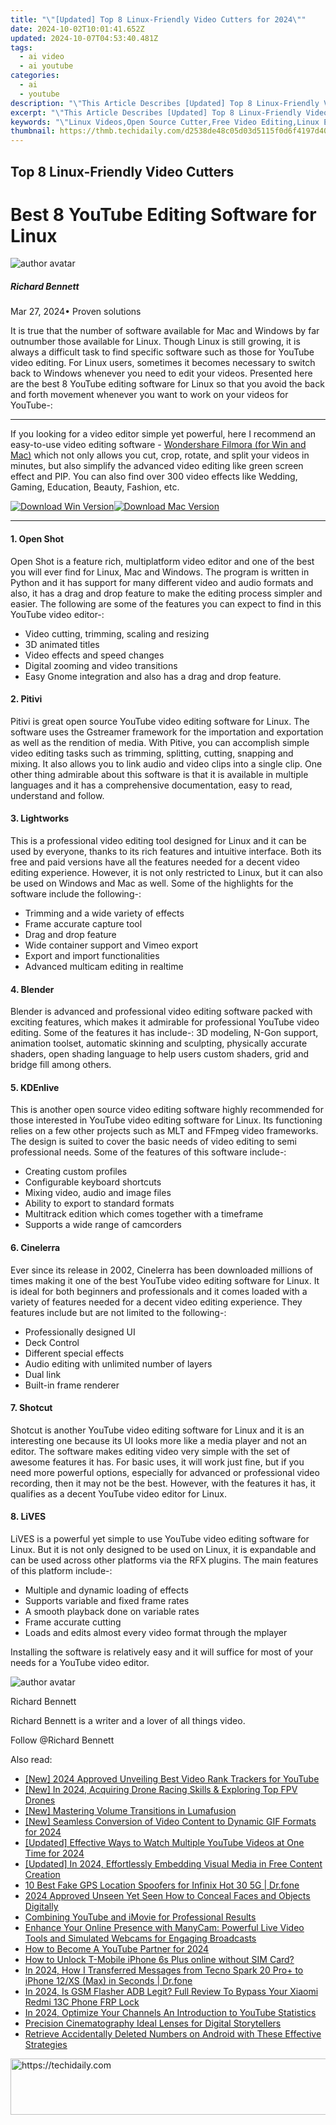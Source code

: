 ```yaml
---
title: "\"[Updated] Top 8 Linux-Friendly Video Cutters for 2024\""
date: 2024-10-02T10:01:41.652Z
updated: 2024-10-07T04:53:40.481Z
tags:
  - ai video
  - ai youtube
categories:
  - ai
  - youtube
description: "\"This Article Describes [Updated] Top 8 Linux-Friendly Video Cutters for 2024\""
excerpt: "\"This Article Describes [Updated] Top 8 Linux-Friendly Video Cutters for 2024\""
keywords: "\"Linux Videos,Open Source Cutter,Free Video Editing,Linux Edit Tool,Cross-Platform Editor,Multi-OS Video Cutter,Streamlined VidCutting\""
thumbnail: https://thmb.techidaily.com/d2538de48c05d03d5115f0d6f4197d40a4705facf7c78bd0835d847acacb8649.jpg
---
```


## Top 8 Linux-Friendly Video Cutters

# Best 8 YouTube Editing Software for Linux

![author avatar](https://images.wondershare.com/filmora/article-images/richard-bennett.jpg)

##### Richard Bennett

 Mar 27, 2024• Proven solutions

 It is true that the number of software available for Mac and Windows by far outnumber those available for Linux. Though Linux is still growing, it is always a difficult task to find specific software such as those for YouTube video editing. For Linux users, sometimes it becomes necessary to switch back to Windows whenever you need to edit your videos. Presented here are the best 8 YouTube editing software for Linux so that you avoid the back and forth movement whenever you want to work on your videos for YouTube-:

---

 If you looking for a video editor simple yet powerful, here I recommend an easy-to-use video editing software - [Wondershare Filmora (for Win and Mac)](https://tools.techidaily.com/wondershare/filmora/download/) which not only allows you cut, crop, rotate, and split your videos in minutes, but also simplify the advanced video editing like green screen effect and PIP. You can also find over 300 video effects like Wedding, Gaming, Education, Beauty, Fashion, etc.

[![Download Win Version](https://images.wondershare.com/filmora/guide/download-btn-win.jpg)](https://tools.techidaily.com/wondershare/filmora/download/)[![Download Mac Version](https://images.wondershare.com/filmora/guide/download-btn-mac.jpg)](https://tools.techidaily.com/wondershare/filmora/download/)

---

#### 1\.  Open Shot

 Open Shot is a feature rich, multiplatform video editor and one of the best you will ever find for Linux, Mac and Windows. The program is written in Python and it has support for many different video and audio formats and also, it has a drag and drop feature to make the editing process simpler and easier. The following are some of the features you can expect to find in this YouTube video editor-:

* Video cutting, trimming, scaling and resizing
* 3D animated titles
* Video effects and speed changes
* Digital zooming and video transitions
* Easy Gnome integration and also has a drag and drop feature.

#### 2\.  Pitivi

 Pitivi is great open source YouTube video editing software for Linux. The software uses the Gstreamer framework for the importation and exportation as well as the rendition of media. With Pitive, you can accomplish simple video editing tasks such as trimming, splitting, cutting, snapping and mixing. It also allows you to link audio and video clips into a single clip. One other thing admirable about this software is that it is available in multiple languages and it has a comprehensive documentation, easy to read, understand and follow.

#### 3\.  Lightworks

 This is a professional video editing tool designed for Linux and it can be used by everyone, thanks to its rich features and intuitive interface. Both its free and paid versions have all the features needed for a decent video editing experience. However, it is not only restricted to Linux, but it can also be used on Windows and Mac as well. Some of the highlights for the software include the following-:

* Trimming and a wide variety of effects
* Frame accurate capture tool
* Drag and drop feature
* Wide container support and Vimeo export
* Export and import functionalities
* Advanced multicam editing in realtime

#### 4\.  Blender

 Blender is advanced and professional video editing software packed with exciting features, which makes it admirable for professional YouTube video editing. Some of the features it has include-: 3D modeling, N-Gon support, animation toolset, automatic skinning and sculpting, physically accurate shaders, open shading language to help users custom shaders, grid and bridge fill among others.

#### 5\.  KDEnlive

 This is another open source video editing software highly recommended for those interested in YouTube video editing software for Linux. Its functioning relies on a few other projects such as MLT and FFmpeg video frameworks. The design is suited to cover the basic needs of video editing to semi professional needs. Some of the features of this software include-:

* Creating custom profiles
* Configurable keyboard shortcuts
* Mixing video, audio and image files
* Ability to export to standard formats
* Multitrack edition which comes together with a timeframe
* Supports a wide range of camcorders

#### 6\.  Cinelerra

 Ever since its release in 2002, Cinelerra has been downloaded millions of times making it one of the best YouTube video editing software for Linux. It is ideal for both beginners and professionals and it comes loaded with a variety of features needed for a decent video editing experience. They features include but are not limited to the following-:

* Professionally designed UI
* Deck Control
* Different special effects
* Audio editing with unlimited number of layers
* Dual link
* Built-in frame renderer

#### 7\.  Shotcut

 Shotcut is another YouTube video editing software for Linux and it is an interesting one because its UI looks more like a media player and not an editor. The software makes editing video very simple with the set of awesome features it has. For basic uses, it will work just fine, but if you need more powerful options, especially for advanced or professional video recording, then it may not be the best. However, with the features it has, it qualifies as a decent YouTube video editor for Linux.

#### 8. LiVES

 LiVES is a powerful yet simple to use YouTube video editing software for Linux. But it is not only designed to be used on Linux, it is expandable and can be used across other platforms via the RFX plugins. The main features of this platform include-:

* Multiple and dynamic loading of effects
* Supports variable and fixed frame rates
* A smooth playback done on variable rates
* Frame accurate cutting
* Loads and edits almost every video format through the mplayer

 Installing the software is relatively easy and it will suffice for most of your needs for a YouTube video editor.

![author avatar](https://images.wondershare.com/filmora/article-images/richard-bennett.jpg)

Richard Bennett

Richard Bennett is a writer and a lover of all things video.

Follow @Richard Bennett

<ins class="adsbygoogle"
     style="display:block"
     data-ad-format="autorelaxed"
     data-ad-client="ca-pub-7571918770474297"
     data-ad-slot="1223367746"></ins>

<ins class="adsbygoogle"
     style="display:block"
     data-ad-client="ca-pub-7571918770474297"
     data-ad-slot="8358498916"
     data-ad-format="auto"
     data-full-width-responsive="true"></ins>

<span class="atpl-alsoreadstyle">Also read:</span>
<div><ul>
<li><a href="https://youtube-webster.techidaily.com/024-approved-unveiling-best-video-rank-trackers-for-youtube/"><u>[New] 2024 Approved Unveiling Best Video Rank Trackers for YouTube</u></a></li>
<li><a href="https://fox-friendly.techidaily.com/new-in-2024-acquiring-drone-racing-skills-and-exploring-top-fpv-drones/"><u>[New] In 2024, Acquiring Drone Racing Skills & Exploring Top FPV Drones</u></a></li>
<li><a href="https://extra-skills.techidaily.com/new-mastering-volume-transitions-in-lumafusion/"><u>[New] Mastering Volume Transitions in Lumafusion</u></a></li>
<li><a href="https://youtube-webster.techidaily.com/eamless-conversion-of-video-content-to-dynamic-gif-formats-for-2024/"><u>[New] Seamless Conversion of Video Content to Dynamic GIF Formats for 2024</u></a></li>
<li><a href="https://youtube-webster.techidaily.com/ed-effective-ways-to-watch-multiple-youtube-videos-at-one-time-for-2024/"><u>[Updated] Effective Ways to Watch Multiple YouTube Videos at One Time for 2024</u></a></li>
<li><a href="https://facebook-video-share.techidaily.com/updated-in-2024-effortlessly-embedding-visual-media-in-free-content-creation/"><u>[Updated] In 2024, Effortlessly Embedding Visual Media in Free Content Creation</u></a></li>
<li><a href="https://location-fake.techidaily.com/10-best-fake-gps-location-spoofers-for-infinix-hot-30-5g-drfone-by-drfone-virtual-android/"><u>10 Best Fake GPS Location Spoofers for Infinix Hot 30 5G | Dr.fone</u></a></li>
<li><a href="https://youtube-webster.techidaily.com/approved-unseen-yet-seen-how-to-conceal-faces-and-objects-digitally/"><u>2024 Approved Unseen Yet Seen How to Conceal Faces and Objects Digitally</u></a></li>
<li><a href="https://youtube-webster.techidaily.com/ning-youtube-and-imovie-for-professional-results/"><u>Combining YouTube and iMovie for Professional Results</u></a></li>
<li><a href="https://eaxpv-info.techidaily.com/enhance-your-online-presence-with-manycam-powerful-live-video-tools-and-simulated-webcams-for-engaging-broadcasts/"><u>Enhance Your Online Presence with ManyCam: Powerful Live Video Tools and Simulated Webcams for Engaging Broadcasts</u></a></li>
<li><a href="https://youtube-webster.techidaily.com/o-become-a-youtube-partner-for-2024/"><u>How to Become A YouTube Partner for 2024</u></a></li>
<li><a href="https://sim-unlock.techidaily.com/how-to-unlock-t-mobile-iphone-6s-plus-online-without-sim-card-by-drfone-ios/"><u>How to Unlock T-Mobile iPhone 6s Plus online without SIM Card?</u></a></li>
<li><a href="https://android-transfer.techidaily.com/in-2024-how-i-transferred-messages-from-tecno-spark-20-proplus-to-iphone-12xs-max-in-seconds-drfone-by-drfone-transfer-from-android-transfer-from-android/"><u>In 2024, How I Transferred Messages from Tecno Spark 20 Pro+ to iPhone 12/XS (Max) in Seconds | Dr.fone</u></a></li>
<li><a href="https://bypass-frp.techidaily.com/in-2024-is-gsm-flasher-adb-legit-full-review-to-bypass-your-xiaomi-redmi-13c-phone-frp-lock-by-drfone-android/"><u>In 2024, Is GSM Flasher ADB Legit? Full Review To Bypass Your Xiaomi Redmi 13C Phone FRP Lock</u></a></li>
<li><a href="https://youtube-webster.techidaily.com/24-optimize-your-channels-an-introduction-to-youtube-statistics/"><u>In 2024, Optimize Your Channels An Introduction to YouTube Statistics</u></a></li>
<li><a href="https://youtube-webster.techidaily.com/sion-cinematography-ideal-lenses-for-digital-storytellers/"><u>Precision Cinematography Ideal Lenses for Digital Storytellers</u></a></li>
<li><a href="https://tech-renaissance.techidaily.com/retrieve-accidentally-deleted-numbers-on-android-with-these-effective-strategies/"><u>Retrieve Accidentally Deleted Numbers on Android with These Effective Strategies</u></a></li>
</ul></div>

<!-- affiliate ads begin -->
<a href="https://aligracehair.sjv.io/c/5597632/1902309/19272" target="_top" id="1902309">
  <img src="//a.impactradius-go.com/display-ad/19272-1902309" border="0" alt="https://techidaily.com" width="728" height="90"/>
</a>
<img height="0" width="0" src="https://aligracehair.sjv.io/i/5597632/1902309/19272" style="position:absolute;visibility:hidden;" border="0" />
<!-- affiliate ads end -->

